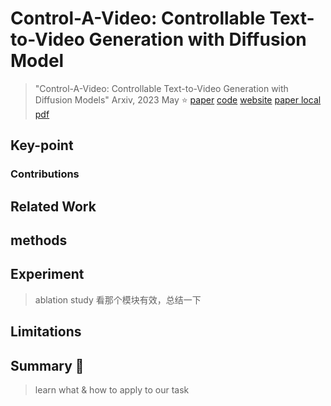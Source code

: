 # Control-A-Video: Controllable Text-to-Video Generation with Diffusion Model

> "Control-A-Video: Controllable Text-to-Video Generation with Diffusion Models" Arxiv, 2023 May :star:
> [paper](https://arxiv.org/abs/2305.13840) [code](https://github.com/Weifeng-Chen/control-a-video) [website](https://controlavideo.github.io/)
> [paper local pdf](./2023_05_Arxiv_Control-A-Video--Controllable-Text-to-Video-Generation-with-Diffusion-Models.pdf)

## **Key-point**



### **Contributions**

## **Related Work**





## **methods**

## **Experiment**

> ablation study 看那个模块有效，总结一下

## **Limitations**

## **Summary :star2:**

> learn what & how to apply to our task
